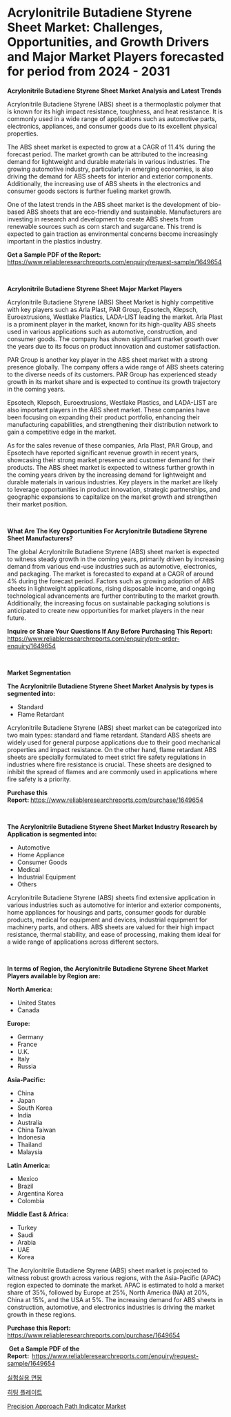 <p><h1>Acrylonitrile Butadiene Styrene Sheet Market: Challenges, Opportunities, and Growth Drivers and Major Market Players forecasted for period from 2024 - 2031</h1></p><p><strong>Acrylonitrile Butadiene Styrene Sheet Market Analysis and Latest Trends</strong></p>
<p><p>Acrylonitrile Butadiene Styrene (ABS) sheet is a thermoplastic polymer that is known for its high impact resistance, toughness, and heat resistance. It is commonly used in a wide range of applications such as automotive parts, electronics, appliances, and consumer goods due to its excellent physical properties.</p><p>The ABS sheet market is expected to grow at a CAGR of 11.4% during the forecast period. The market growth can be attributed to the increasing demand for lightweight and durable materials in various industries. The growing automotive industry, particularly in emerging economies, is also driving the demand for ABS sheets for interior and exterior components. Additionally, the increasing use of ABS sheets in the electronics and consumer goods sectors is further fueling market growth.</p><p>One of the latest trends in the ABS sheet market is the development of bio-based ABS sheets that are eco-friendly and sustainable. Manufacturers are investing in research and development to create ABS sheets from renewable sources such as corn starch and sugarcane. This trend is expected to gain traction as environmental concerns become increasingly important in the plastics industry.</p></p>
<p><strong>Get a Sample PDF of the Report:&nbsp;</strong> <a href="https://www.reliableresearchreports.com/enquiry/request-sample/1649654">https://www.reliableresearchreports.com/enquiry/request-sample/1649654</a></p>
<p>&nbsp;</p>
<p><strong>Acrylonitrile Butadiene Styrene Sheet Major Market Players</strong></p>
<p><p>Acrylonitrile Butadiene Styrene (ABS) Sheet Market is highly competitive with key players such as Arla Plast, PAR Group, Epsotech, Klepsch, Euroextrusions, Westlake Plastics, LADA-LIST leading the market. Arla Plast is a prominent player in the market, known for its high-quality ABS sheets used in various applications such as automotive, construction, and consumer goods. The company has shown significant market growth over the years due to its focus on product innovation and customer satisfaction.</p><p>PAR Group is another key player in the ABS sheet market with a strong presence globally. The company offers a wide range of ABS sheets catering to the diverse needs of its customers. PAR Group has experienced steady growth in its market share and is expected to continue its growth trajectory in the coming years.</p><p>Epsotech, Klepsch, Euroextrusions, Westlake Plastics, and LADA-LIST are also important players in the ABS sheet market. These companies have been focusing on expanding their product portfolio, enhancing their manufacturing capabilities, and strengthening their distribution network to gain a competitive edge in the market.</p><p>As for the sales revenue of these companies, Arla Plast, PAR Group, and Epsotech have reported significant revenue growth in recent years, showcasing their strong market presence and customer demand for their products. The ABS sheet market is expected to witness further growth in the coming years driven by the increasing demand for lightweight and durable materials in various industries. Key players in the market are likely to leverage opportunities in product innovation, strategic partnerships, and geographic expansions to capitalize on the market growth and strengthen their market position.</p></p>
<p>&nbsp;</p>
<p><strong>What Are The Key Opportunities For Acrylonitrile Butadiene Styrene Sheet Manufacturers?</strong></p>
<p><p>The global Acrylonitrile Butadiene Styrene (ABS) sheet market is expected to witness steady growth in the coming years, primarily driven by increasing demand from various end-use industries such as automotive, electronics, and packaging. The market is forecasted to expand at a CAGR of around 4% during the forecast period. Factors such as growing adoption of ABS sheets in lightweight applications, rising disposable income, and ongoing technological advancements are further contributing to the market growth. Additionally, the increasing focus on sustainable packaging solutions is anticipated to create new opportunities for market players in the near future.</p></p>
<p><strong>Inquire or Share Your Questions If Any Before Purchasing This Report:</strong> <a href="https://www.reliableresearchreports.com/enquiry/pre-order-enquiry/1649654">https://www.reliableresearchreports.com/enquiry/pre-order-enquiry/1649654</a></p>
<p>&nbsp;</p>
<p><strong>Market Segmentation</strong></p>
<p><strong>The Acrylonitrile Butadiene Styrene Sheet Market Analysis by types is segmented into:</strong></p>
<p><ul><li>Standard</li><li>Flame Retardant</li></ul></p>
<p><p>Acrylonitrile Butadiene Styrene (ABS) sheet market can be categorized into two main types: standard and flame retardant. Standard ABS sheets are widely used for general purpose applications due to their good mechanical properties and impact resistance. On the other hand, flame retardant ABS sheets are specially formulated to meet strict fire safety regulations in industries where fire resistance is crucial. These sheets are designed to inhibit the spread of flames and are commonly used in applications where fire safety is a priority.</p></p>
<p><strong>Purchase this Report:&nbsp;</strong><a href="https://www.reliableresearchreports.com/purchase/1649654">https://www.reliableresearchreports.com/purchase/1649654</a></p>
<p>&nbsp;</p>
<p><strong>The Acrylonitrile Butadiene Styrene Sheet Market Industry Research by Application is segmented into:</strong></p>
<p><ul><li>Automotive</li><li>Home Appliance</li><li>Consumer Goods</li><li>Medical</li><li>Industrial Equipment</li><li>Others</li></ul></p>
<p><p>Acrylonitrile Butadiene Styrene (ABS) sheets find extensive application in various industries such as automotive for interior and exterior components, home appliances for housings and parts, consumer goods for durable products, medical for equipment and devices, industrial equipment for machinery parts, and others. ABS sheets are valued for their high impact resistance, thermal stability, and ease of processing, making them ideal for a wide range of applications across different sectors.</p></p>
<p>&nbsp;</p>
<p><strong>In terms of Region, the Acrylonitrile Butadiene Styrene Sheet Market Players available by Region are:</strong></p>
<p>
    <p> <strong> North America: </strong>
        <ul>
            <li>United States</li>
            <li>Canada</li>
        </ul>
        </p> 
    <p> <strong> Europe: </strong>
        <ul>
            <li>Germany</li>
            <li>France</li>
            <li>U.K.</li>
            <li>Italy</li>
            <li>Russia</li>
        </ul>
        </p> 
    <p> <strong> Asia-Pacific: </strong>
        <ul>
            <li>China</li>
            <li>Japan</li>
            <li>South Korea</li>
            <li>India</li>
            <li>Australia</li>
            <li>China Taiwan</li>
            <li>Indonesia</li>
            <li>Thailand</li>
            <li>Malaysia</li>
        </ul>
        </p> 
    <p> <strong> Latin America: </strong>
        <ul>
            <li>Mexico</li>
            <li>Brazil</li>
            <li>Argentina Korea</li>
            <li>Colombia</li>
        </ul>
        </p> 
    <p> <strong> Middle East & Africa: </strong>
        <ul>
            <li>Turkey</li>
            <li>Saudi</li>
            <li>Arabia</li>
            <li>UAE</li>
            <li>Korea</li>
        </ul>
    </p>
    </p>
<p><p>The Acrylonitrile Butadiene Styrene (ABS) sheet market is projected to witness robust growth across various regions, with the Asia-Pacific (APAC) region expected to dominate the market. APAC is estimated to hold a market share of 35%, followed by Europe at 25%, North America (NA) at 20%, China at 15%, and the USA at 5%. The increasing demand for ABS sheets in construction, automotive, and electronics industries is driving the market growth in these regions.</p></p>
<p><strong>Purchase this Report: </strong><a href="https://www.reliableresearchreports.com/purchase/1649654">https://www.reliableresearchreports.com/purchase/1649654</a></p>
<p>&nbsp;<strong>Get a Sample PDF of the Report:&nbsp;&nbsp;</strong><a href="https://www.reliableresearchreports.com/enquiry/request-sample/1649654">https://www.reliableresearchreports.com/enquiry/request-sample/1649654</a></p>
<p><strong></strong></p>
<p><p><a href="https://medium.com/@marcpascual04/%EB%94%94%EC%BD%94%EB%94%A9-%EC%8B%A4%ED%97%98%EC%8B%A4-%EB%A9%B4%EB%8F%84%EA%B8%B0-%EC%8B%9C%EC%9E%A5-%EC%A7%80%ED%91%9C-%EC%8B%9C%EC%9E%A5-%EC%A0%90%EC%9C%A0%EC%9C%A8-%ED%8A%B8%EB%A0%8C%EB%93%9C-%EB%B0%8F-%EC%84%B1%EC%9E%A5-%ED%8C%A8%ED%84%B4-3359b851c997">실험실용 면봉</a></p><p><a href="https://medium.com/@marcpascual04/2024%EB%85%84%EB%B6%80%ED%84%B0-2031%EB%85%84%EA%B9%8C%EC%A7%80%EC%9D%98-%ED%8F%89%EA%B0%80-%EB%B0%8F-%ED%81%AC%EA%B8%B0%EB%A5%BC-%EC%98%88%EC%B8%A1%ED%95%9C-%EB%82%9C%EB%B0%A9%ED%8C%90-%EC%8B%9C%EC%9E%A5-%EB%B6%84%EC%84%9D-3579acb39dca">히팅 플레이트</a></p><p><a href="https://view.publitas.com/reportprime-1/precision-approach-path-indicator-market-size-and-growth-market-segmentation-regional-and-country-breakdowns-and-market-trends-for-period-from-2023-2030/">Precision Approach Path Indicator Market</a></p></p>